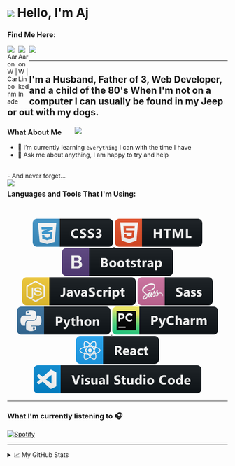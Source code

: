 <h1><img src="https://emojis.slackmojis.com/emojis/images/1531849430/4246/blob-sunglasses.gif?1531849430" width="30"/> Hello, I'm Aj</h1>

### Find Me Here:

[<img align="left" alt="AaronW | Carbonmade" width="25px" src="https://www.flaticon.com/svg/static/icons/svg/921/921490.svg" />][website]

[<img align="left" alt="AaronW | LinkedIn" width="25px" src="https://www.flaticon.com/svg/static/icons/svg/1384/1384171.svg" />][linkedin]

![](https://visitor-badge.glitch.me/badge?page_id=xaaronwx.xaaronwx)

<hr>

<h2><p align="left">I'm a Husband, Father of 3, Web Developer, and a child of the 80's
When I'm not on a computer I can usually be found in my Jeep or out with my dogs.</p></h2>


 <img align="right" src="assets/FlySynth.gif" width=350>
 
 ### What About Me

- 🌱 I’m currently learning ```everything``` I can with the time I have
- 💬 Ask me about anything, I am happy to try and help
<br />
- And never forget...
<br />
<img align="left" src="assets/bill_ted.gif" width="350">


### Languages and Tools That I'm Using:

<br />

<p align="center">
  <!-- For more icons please follow  https://github.com/MikeCodesDotNET/ColoredBadges -->
<a href="#">
    <img src="badges/css3.svg" alt="css3" style="vertical-align:top margin:6px 4px">
  </a>  
<a href="#">
    <img src="badges/html.svg" alt="html" style="vertical-align:top margin:6px 4px">
  </a>  
<a href="#">
    <img src="badges/bootstrap.svg" alt="bootstrap" style="vertical-align:top margin:6px 4px">
  </a>  
<a href="#">
    <img src="badges/js.svg" alt="js" style="vertical-align:top margin:6px 4px">
  </a>  
<a href="#">
    <img src="badges/sass.svg" alt="sass" style="vertical-align:top margin:6px 4px">
  </a>  
<a href="#">
    <img src="badges/python.svg" alt="python" style="vertical-align:top margin:6px 4px">
  </a>  
<a href="#">
    <img src="badges/jetbrains_pycharm.svg" alt="pycharm" style="vertical-align:top margin:6px 4px">
  </a>  
<a href="#">
    <img src="badges/react.svg" alt="react" style="vertical-align:top margin:6px 4px">
  </a>  
<a href="#">
    <img src="badges/visualstudio_code.svg" alt="visualstudiocode" style="vertical-align:top margin:6px 4px">
  </a>  
</p>

---

### What I'm currently listening to 🎧
[![Spotify](https://spotify-playlist.xaaronwx.vercel.app//api/spotify)](https://open.spotify.com/user/beamerboy_23)

---

<details>
<summary>📈 My GitHub Stats</summary>
<img align="center" alt="xAaronWx's GitHub Stats" src="https://github-readme-stats.xaaronwx.vercel.app/api?username=xAaronWx&hide=issues&show_icons=true&theme=vue-dark&hide_border=true" />
</details>

<!-- Link Definitions -->

[website]: https://aaronjwhite.carbonmade.com/
[linkedin]: https://www.linkedin.com/in/aaronj-white/

